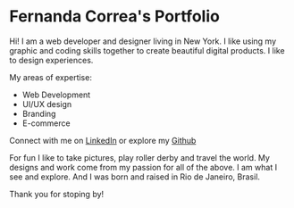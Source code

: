 # Fernanda Correa's Portfolio

Hi! I am a web developer and designer living in New York. I like using my graphic and coding skills together to create beautiful digital products. I like to design experiences.

My areas of expertise:
 - Web Development
- UI/UX design
- Branding
- E-commerce

Connect with me on [LinkedIn](http://www.linkedin.com/in/fernandascorrea) or explore my [Github](http://github.com/fcorrea16/)

For fun I like to take pictures, play roller derby and travel the world. My designs and work come from my passion for all of the above. I am what I see and explore. And I was born and raised in Rio de Janeiro, Brasil.

Thank you for stoping by!
